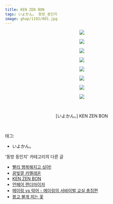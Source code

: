 ```yaml
---
title: KEN ZEN BON
tags: いよかん。 동방_동인지
image: ghap/1192/001.jpg
---
```

<div class="article">
<p style="text-align: center; clear: none; float: none;"><img src="{{ site.nasurl }}/ghap/1192/001.jpg"/></p>
<p style="text-align: center; clear: none; float: none;"><img src="{{ site.nasurl }}/ghap/1192/002.jpg"/></p>
<p style="text-align: center; clear: none; float: none;"><img src="{{ site.nasurl }}/ghap/1192/003.jpg"/></p>
<p style="text-align: center; clear: none; float: none;"><img src="{{ site.nasurl }}/ghap/1192/004.jpg"/></p>
<p style="text-align: center; clear: none; float: none;"><img src="{{ site.nasurl }}/ghap/1192/005.jpg"/></p>
<p style="text-align: center; clear: none; float: none;"><img src="{{ site.nasurl }}/ghap/1192/006.jpg"/></p>
<p style="text-align: center; clear: none; float: none;"><img src="{{ site.nasurl }}/ghap/1192/007.jpg"/></p>
<p style="text-align: center; clear: none; float: none;"><img src="{{ site.nasurl }}/ghap/1192/008.jpg"/></p>
<p style="text-align: center; clear: none; float: none;"><br/></p>
<p style="text-align: center; clear: none; float: none;">[いよかん。] KEN ZEN BON</p>
<p><br/></p>
</div><div class="tagTrail">
<p>태그: </p>
<ul>
<li>いよかん。</li>
</ul>
</div><div class="another">
<p>'동방 동인지' 카테고리의 다른 글</p>
<ul>
<li><a href="/2016-07-28-ghap_1194">빨리 행복해지고 싶어!</a></li>
<li><a href="/2016-07-28-ghap_1193">꿈빛깔 카멜레온</a></li>
<li><a href="/2016-07-28-ghap_1192">KEN ZEN BON</a></li>
<li><a href="/2016-07-28-ghap_1190">언페어 렌더마이저</a></li>
<li><a href="/2016-07-28-ghap_1189">메이링 vs 악어 - 메이링의 서바이벌 교실 총집편</a></li>
<li><a href="/2016-07-28-ghap_1188">붉고 불게 피는 꽃</a></li>
</ul>
</div><div class="cb_module cb_fluid">
<div class="cb_wrt cb_profile">
</div><!-- commentList close -->
</div>